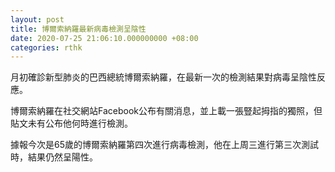 ```yaml
---
layout: post
title: 博爾索納羅最新病毒檢測呈陰性
date: 2020-07-25 21:06:10.000000000 +08:00
categories: rthk
---
```


月初確診新型肺炎的巴西總統博爾索納羅，在最新一次的檢測結果對病毒呈陰性反應。

博爾索納羅在社交網站Facebook公布有關消息，並上載一張豎起拇指的獨照，但貼文未有公布他何時進行檢測。

據報今次是65歲的博爾索納羅第四次進行病毒檢測，他在上周三進行第三次測試時，結果仍然呈陽性。
